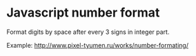 Javascript number format
================

Format digits by space after every 3 signs in integer part.

Example: http://www.pixel-tyumen.ru/works/number-formating/
